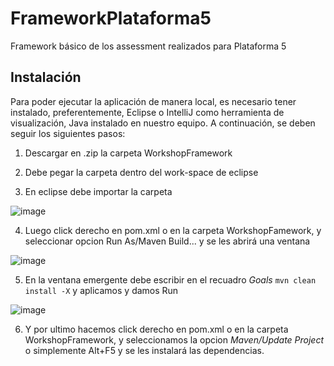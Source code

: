 # **FrameworkPlataforma5**

Framework básico de los assessment realizados para Plataforma 5

## **Instalación**

Para poder ejecutar la aplicación de manera local, es necesario tener instalado, preferentemente, Eclipse o IntelliJ como herramienta de visualización, Java instalado en nuestro equipo. A continuación, se deben seguir los siguientes pasos:

1. Descargar en .zip la carpeta WorkshopFramework

2. Debe pegar la carpeta dentro del work-space de eclipse

3. En eclipse debe importar la carpeta

![image](https://user-images.githubusercontent.com/99621490/233402192-0f30f41e-0e43-443e-acb0-fabecf5e69d7.png)

4. Luego click derecho en pom.xml o en la carpeta WorkshopFamework, y seleccionar opcion Run As/Maven Build... y se les abrirá una ventana

![image](https://user-images.githubusercontent.com/99621490/233402667-57d2308b-07d5-4eaa-8823-f1dd074a7f14.png)

5. En la ventana emergente debe escribir en el recuadro *Goals* ```mvn clean install -X``` y aplicamos y damos Run

![image](https://user-images.githubusercontent.com/99621490/233408244-0032efb1-596d-464c-9a68-688ef18da914.png)


6. Y por ultimo hacemos click derecho en pom.xml o en la carpeta WorkshopFramework, y seleccionamos la opcion *Maven/Update Project* o simplemente Alt+F5 y se les instalará las dependencias.

